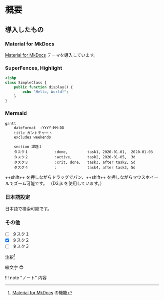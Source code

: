# 概要

## 導入したもの

### Material for MkDocs

[Material for MkDocs](https://squidfunk.github.io/mkdocs-material/) テーマを導入しています。

### SuperFences, Highlight

```php hl_lines="4"
<?php
class SimpleClass {
    public function display() {
        echo "Hello, World!";
    }
}
```

### Mermaid

```mermaid
gantt
    dateFormat  :YYYY-MM-DD
    title ガントチャート
    excludes weekends

    section 課題１
    タスク１            :done,         task1, 2020-01-01,  2020-01-03
    タスク２            :active,       task2, 2020-01-05,  3d
    タスク３            :crit, done,   task3, after task2, 5d
    タスク４            :              task4, after task3, 5d
```

++shift++ を押しながらドラッグでパン、++shift++ を押しながらマウスホイールでズーム可能です。
（D3.js を使用しています。）

### 日本語設定

日本語で検索可能です。

[^1]: [Material for MkDocs](https://squidfunk.github.io/mkdocs-material/reference/footnotes/) の機能

### その他

- [ ] タスク１
- [x] タスク２
- [ ] タスク３

注釈[^1]

絵文字 :sunglasses:

!!! note "ノート"
    内容
